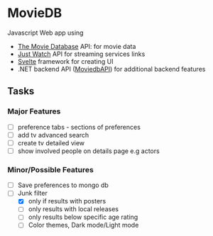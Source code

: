 # MovieDB
Javascript Web app using
  - [The Movie Database](https://www.themoviedb.org/) API: for movie data
  - [Just Watch](https://www.justwatch.com/) API for streaming services links
  - [Svelte](https://svelte.dev/) framework for creating UI
  - .NET backend API ([MoviedbAPI](https://github.com/SamJessep/MoviedbWebAPI)) for additional backend features

## Tasks
  ### Major Features
  - [ ] preference tabs - sections of preferences
  - [ ] add tv advanced search
  - [ ] create tv detailed view
  - [ ] show involved people on details page e.g actors
  ### Minor/Possible Features
  - [ ] Save preferences to mongo db
  - [ ] Junk filter
      - [x]  only if results with posters
      - [ ]  only results with local releases
      - [ ]  only results below specific age rating
    - [ ] Color themes, Dark mode/Light mode

